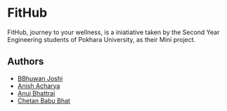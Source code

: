 # FitHub

FitHub, journey to your wellness, is a iniatiative taken by the Second Year Engineering students of Pokhara University, as their Mini project.

## Authors

- [BBhuwan Joshi](https://www.instagram.com/erraz07/)
- [Anish Acharya](https://www.instagram.com/acharya8560/)
- [Anuj Bhattrai](https://www.instagram.com/katodozi_d_leo/)
- [Chetan Babu Bhat](https://www.instagram.com/__ar.bnn/)
